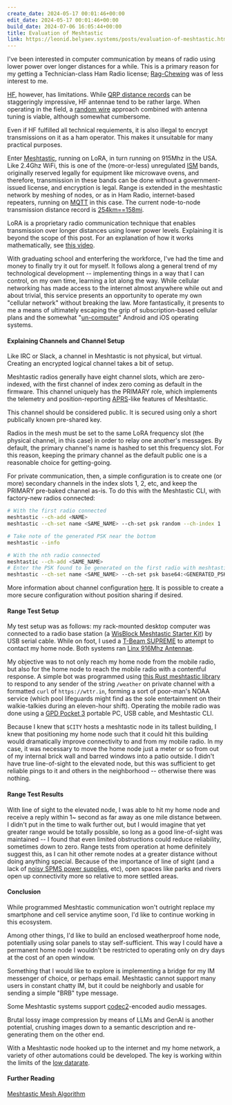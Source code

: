 ```yaml
---
create_date: 2024-05-17 00:01:46+00:00
edit_date: 2024-05-17 00:01:46+00:00
build_date: 2024-07-06 16:05:44+00:00
title: Evaluation of Meshtastic
link: https://leonid.belyaev.systems/posts/evaluation-of-meshtastic.html
---
```



I've been interested in computer communication by means of radio using lower power over longer distances for a while. This is a primary reason for my getting a Technician-class Ham Radio license; [Rag-Chewing](https://www.onallbands.com/word-of-the-day-rag-chewing/) was of less interest to me.

[HF](https://en.wikipedia.org/wiki/High_frequency), however, has limitations. While [QRP distance records](http://naqcc.info/qrpworks.html) can be staggeringly impressive,
HF antennae tend to be rather large. When operating in the field, a [random wire](https://en.wikipedia.org/wiki/Random_wire_antenna) approach combined with antenna tuning is viable, although somewhat cumbersome.

Even if HF fulfilled all technical requiements, it is also illegal to encrypt transmissions on it as a ham operator. This makes it unsuitable for many practical purposes.

Enter [Meshtastic](https://meshtastic.org/), running on LoRA, in turn running on 915Mhz in the USA.
Like 2.4Ghz WiFi, this is one of the (more-or-less) unregulated [ISM](https://en.wikipedia.org/wiki/ISM_radio_band) bands, originally reserved legally for equipment like microwave ovens, and therefore, transmission in these bands can be done without a government-issued license, and encryption is legal.
Range is extended in the meshtastic network by meshing of nodes, or as in Ham Radio, internet-based repeaters, running on [MQTT](https://en.wikipedia.org/wiki/MQTT) in this case.
The current node-to-node transmission distance record is [254km==158mi](https://meshtastic.org/docs/overview/range-tests/).

LoRA is a proprietary radio communication technique that enables transmission over longer distances using lower power levels.
Explaining it is beyond the scope of this post. For an explanation of how it works mathematically, see [this video](https://www.youtube.com/watch?v=jHWepP1ZWTk).

With graduating school and enterfering the workforce, I've had the time and money to finally try it out for myself.
It follows along a general trend of my technological development -- implementing things in a way that I can control, on my own time, learning a lot along the way. While cellular networking has made access to the internet almost anywhere while out and about trivial, this service presents an opportunity to operate my own "cellular network" without breaking the law. More fantastically, it presents to me a means of ultimately escaping the grip of subscription-based cellular plans and the somewhat "[un-computer](https://www.youtube.com/watch?v=zfR_Jj4grZE)" Android and iOS operating systems.

#### Explaining Channels and Channel Setup

Like IRC or Slack, a channel in Meshtastic is not physical, but virtual. Creating an encrypted logical channel takes a bit of setup.

Meshtastic radios generally have eight channel slots, which are zero-indexed, with the first channel of index zero coming as default in the firmware. This channel uniquely has the PRIMARY role, which implements the telemetry and position-reporting [APRS](https://en.wikipedia.org/wiki/Automatic_Packet_Reporting_System)-like features of Meshtastic. 

This channel should be considered public. It is secured using only a short publically known pre-shared key.

Radios in the mesh must be set to the same LoRA frequency slot (the physical channel, in this case) in order to relay one another's messages. By default, the primary channel's name is hashed to set this frequency slot. For this reason, keeping the primary channel as the default public one is a reasonable choice for getting-going.

For private communication, then, a simple configuration is to create one (or more) secondary channels in the index slots 1, 2, etc, and keep the PRIMARY pre-baked channel as-is. To do this with the Meshtastic CLI, with factory-new radios connected:

```bash
# With the first radio connected
meshtastic --ch-add <NAME>
meshtastic --ch-set name <SAME_NAME> --ch-set psk random --ch-index 1

# Take note of the generated PSK near the bottom
meshtastic --info

# With the nth radio connected
meshtastic --ch-add <SAME_NAME>
# Enter the PSK found to be generated on the first radio with meshtastic --info
meshtastic --ch-set name <SAME_NAME> --ch-set psk base64:<GENERATED_PSK> --ch-index 1
```

More information about channel configuration [here](https://meshtastic.org/docs/configuration/radio/channels/). It is possible to create a more secure configuration without position sharing if desired.


#### Range Test Setup

My test setup was as follows: my rack-mounted desktop computer was connected to a radio base station (a [WisBlock Meshtastic Starter Kit](https://store.rakwireless.com/products/wisblock-meshtastic-starter-kit?variant=43683420438726)) by USB serial cable. While on foot, I used a [T-Beam SUPREME](https://www.lilygo.cc/products/t-beamsupreme-m?variant=43067943977141) to attempt to contact my home node. Both systems ran [Linx 916Mhz Antennae](https://www.digikey.com/en/products/detail/te-connectivity-linx/ant-916-cw-hw/809424).

My objective was to not only reach my home node from the mobile radio, but also for the home node to reach the mobile radio with a contentful response. A simple bot was programmed using [this Rust meshtastic library](https://docs.rs/meshtastic/latest/meshtastic/) to respond to any sender of the string `/weather` on private channel with a formatted `curl` of `https://wttr.in`, forming a sort of poor-man's NOAA service (which pool lifeguards might find as the sole entertainment on their walkie-talkies during an eleven-hour shift). Operating the mobile radio was done using a [GPD Pocket 3](https://www.gpd.hk/gpdpocket3) portable PC, USB cable, and Meshtastic CLI.

Because I knew that `$CITY` hosts a meshtastic node in its tallest building, I knew that positioning my home node such that it could hit this building would dramatically improve connectivity to and from my mobile radio. In my case, it was necessary to move the home node just a meter or so from out of my internal brick wall and barred windows into a patio outside. I didn't have true line-of-sight to the elevated node, but this was sufficient to get reliable pings to it and others in the neighborhood -- otherwise there was nothing.

#### Range Test Results

With line of sight to the elevated node, I was able to hit my home node and receive a reply within 1~ second as far away as one mile distance between. I didn't put in the time to walk further out, but I would imagine that yet greater range would be totally possible, so long as a good line-of-sight was maintained -- I found that even limited obstructions could reduce reliability, sometimes down to zero. Range tests from operation at home definitely suggest this, as I can hit other remote nodes at a greater distance without doing anything special. Because of the importance of line of sight (and a lack of [noisy SPMS power supplies](https://en.wikipedia.org/wiki/Switched-mode_power_supply), etc), open spaces like parks and rivers open up connectivity more so relative to more settled areas.

#### Conclusion

While programmed Meshtastic communication won't outright replace my smartphone and cell service anytime soon, I'd like to continue working in this ecosystem.

Among other things, I'd like to build an enclosed weatherproof home node, potentially using solar panels to stay self-sufficient. This way I could have a permanent home node I wouldn't be restricted to operating only on dry days at the cost of an open window.

Something that I would like to explore is implementing a bridge for my IM
messenger of choice, or perhaps email. Meshtastic cannot support many users in constant chatty IM, but it could be neighborly and usable for sending a simple "BRB" type message.

Some Meshtastic systems support [codec2](https://www.rowetel.com/wordpress/?page_id=452)-encoded audio messages.

Brutal lossy image compression by means of LLMs and GenAI is another potential, crushing images down to a semantic description and re-generating them on the other end.

With a Meshtastic node hooked up to the internet and my home network, a variety of other automations could be developed. The key is working within the limits of the [low datarate](https://meshtastic.org/docs/overview/radio-settings/#data-rates).

#### Further Reading 

[Meshtastic Mesh Algorithm](https://meshtastic.org/docs/overview/mesh-algo/)